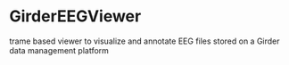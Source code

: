 # GirderEEGViewer
trame based viewer to visualize and annotate EEG files stored on a Girder data management platform
